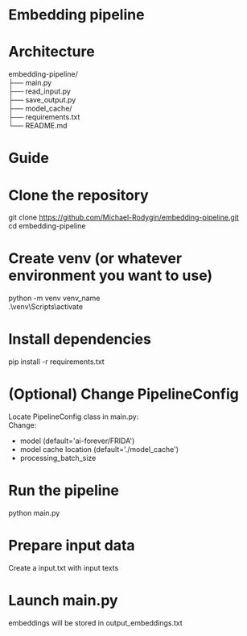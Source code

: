 # Embedding pipeline

# Architecture
embedding-pipeline/<br>
├── main.py                     <br>
├── read_input.py               <br> 
├── save_output.py              <br>
├── model_cache/                <br>
├── requirements.txt            <br>
└── README.md                 

# Guide

# Clone the repository
git clone https://github.com/Michael-Rodygin/embedding-pipeline.git <br>
cd embedding-pipeline

# Create venv (or whatever environment you want to use)<br>
python -m venv venv_name<br>
.\venv\Scripts\activate

# Install dependencies
pip install -r requirements.txt

# (Optional) Change PipelineConfig
Locate PipelineConfig class in main.py:<br>
Change:<br>
- model (default='ai-forever/FRIDA')<br>
- model cache location (default='./model_cache')<br>
- processing_batch_size <br>

# Run the pipeline
python main.py

# Prepare input data 
Create a input.txt with input texts 

# Launch main.py
embeddings will be stored in output_embeddings.txt 
